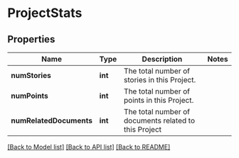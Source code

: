 # ProjectStats

## Properties
Name | Type | Description | Notes
------------ | ------------- | ------------- | -------------
**numStories** | **int** | The total number of stories in this Project. | 
**numPoints** | **int** | The total number of points in this Project. | 
**numRelatedDocuments** | **int** | The total number of documents related to this Project | 

[[Back to Model list]](../../README.md#documentation-for-models) [[Back to API list]](../../README.md#documentation-for-api-endpoints) [[Back to README]](../../README.md)

